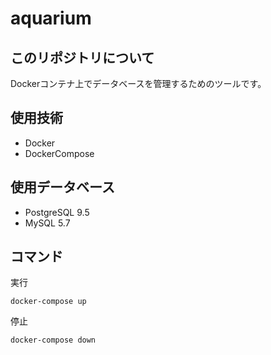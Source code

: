 # aquarium

## このリポジトリについて

Dockerコンテナ上でデータベースを管理するためのツールです。  

## 使用技術

- Docker
- DockerCompose

## 使用データベース

- PostgreSQL 9.5
- MySQL 5.7

## コマンド

実行
```
docker-compose up
```

停止
```
docker-compose down
```
